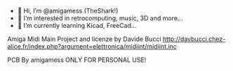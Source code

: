 - 👋 Hi, I’m @amigamess (TheShark!)
- 👀 I’m interested in retrocomputing, music, 3D and more...
- 🌱 I’m currently learning Kicad, FreeCad...


Amiga Midi Main Project and licenze by Davide Bucci http://davbucci.chez-alice.fr/index.php?argument=elettronica/midiint/midiint.inc

PCB By amigamess ONLY FOR PERSONAL USE!
